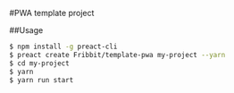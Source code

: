 #PWA template project

##Usage

``` bash
$ npm install -g preact-cli
$ preact create Fribbit/template-pwa my-project --yarn
$ cd my-project
$ yarn
$ yarn run start
```
